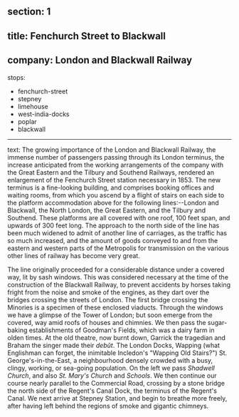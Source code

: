 ﻿section: 1
----
title: Fenchurch Street to Blackwall
----
company: London and Blackwall Railway
----
stops:
- fenchurch-street
- stepney
- limehouse
- west-india-docks
- poplar
- blackwall
----
text: The growing importance of the London and Blackwall Railway, the immense number of passengers passing through its London terminus, the increase anticipated from the working arrangements of the company with the Great Eastern and the Tilbury and Southend Railways, rendered an enlargement of the Fenchurch Street station necessary in 1853. The new terminus is a fine-looking building, and comprises booking offices and waiting rooms, from which you ascend by a flight of stairs on each side to the platform accommodation above for the following lines:--London and Blackwall, the North London, the Great Eastern, and the Tilbury and Southend. These platforms are all covered with one roof, 100 feet span, and upwards of 300 feet long. The approach to the north side of the line has been much widened to admit of another line of carriages, as the traffic has so much increased, and the amount of goods conveyed to and from the eastern and western parts of the Metropolis for transmission on the various other lines of railway has become very great.

The line originally proceeded for a considerable distance under a covered way, lit by sash windows. This was considered necessary at the time of the construction of the Blackwall Railway, to prevent accidents by horses taking fright from the noise and smoke of the engines, as they dart over the bridges crossing the streets of London. The first bridge crossing the Minories is a specimen of these enclosed viaducts. Through the windows we have a glimpse of the Tower of London; but soon emerge from the covered, way amid roofs of houses and chimnies. We then pass the sugar-baking establishments of Goodman's Fields, which was a dairy farm in olden times. At the old theatre, now burnt down, Garrick the tragedian and Braham the singer made their *debût*. The London Docks, Wapping (what Englishman can forget, the inimitable Incledon's "Wapping Old Stairs?") St. George's-in-the-East, a neighbourhood densely crowded with a busy, clingy, working, or sea-going population. On the left we pass *Shadwell Church*, and also *St. Mary's Church* and *Schools*. We then continue our course nearly parallel to the Commercial Road, crossing by a stone bridge the north side of the Regent's Canal Dock, the terminus of the Regent's Canal. We next arrive at Stepney Station, and begin to breathe more freely, after having left behind the regions of smoke and gigantic chimneys.
